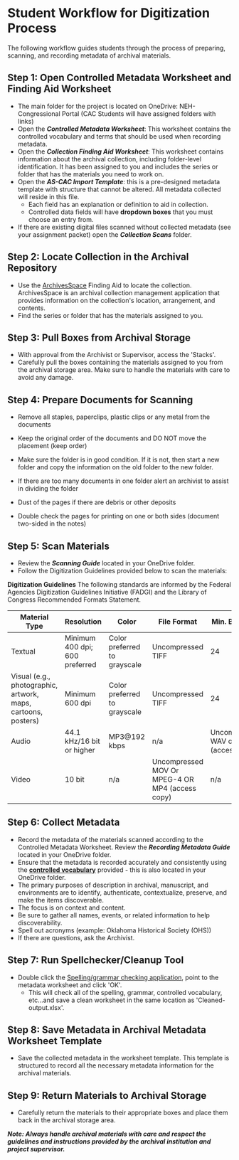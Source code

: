 # **Student Workflow for Digitization Process**

The following workflow guides students through the process of preparing, scanning, and recording metadata of archival materials.

## Step 1: Open Controlled Metadata Worksheet and Finding Aid Worksheet


* The main folder for the project is located on OneDrive: NEH-Congressional Portal (CAC Students will have assigned folders with links)
* Open the ***Controlled Metadata Worksheet***: This worksheet contains the controlled vocabulary and terms that should be used when recording metadata.
* Open the ***Collection Finding Aid Worksheet***: This worksheet contains information about the archival collection, including folder-level identification. It has been assigned to you and includes the series or folder that has the materials you need to work on.
* Open the ***AS-CAC Import Template***: this is a pre-designed metadata template with structure that cannot be altered. All metadata collected will reside in this file.
    * Each field has an explanation or definition to aid in collection.
    * Controlled data fields will have **dropdown boxes** that you must choose an entry from. 
* If there are existing digital files scanned without collected metadata (see your assignment packet) open the ***Collection Scans*** folder.

## Step 2: Locate Collection in the Archival Repository 

* Use the [ArchivesSpace](https://arc.ou.edu/) Finding Aid to locate the collection. ArchivesSpace is an archival collection management application that provides information on the collection's location, arrangement, and contents.
* Find the series or folder that has the materials assigned to you.

## Step 3: Pull Boxes from Archival Storage

* With approval from the Archivist or Supervisor, access the 'Stacks'.
* Carefully pull the boxes containing the materials assigned to you from the archival storage area. Make sure to handle the materials with care to avoid any damage.

## Step 4: Prepare Documents for Scanning

* Remove all staples, paperclips, plastic clips or any metal from the documents

* Keep the original order of the documents and DO NOT move the placement (keep order)

* Make sure the folder is in good condition. If it is not, then start a new folder and copy the information on the old folder to the new folder.

* If there are too many documents in one folder alert an archivist to assist in dividing the folder

* Dust of the pages if there are debris or other deposits

* Double check the pages for printing on one or both sides (document two-sided in the notes)


## Step 5: Scan Materials
* Review the ***Scanning Guide*** located in your OneDrive folder. 
* Follow the Digitization Guidelines provided below to scan the materials:

**Digitization Guidelines**
The following standards are informed by the Federal Agencies Digitization Guidelines Initiative (FADGI) and the Library of Congress Recommended Formats Statement.


| Material Type | Resolution | Color | File Format | Min. Bit Depth |
| ------------- | ---------- | ----- | ----------- | -------------- |
| Textual | Minimum 400 dpi; 600 preferred | Color preferred to grayscale | Uncompressed TIFF | 24 |
| Visual (e.g., photographic, artwork, maps, cartoons, posters) | Minimum 600 dpi | Color preferred to grayscale | Uncompressed TIFF | 24 |
| Audio | 44.1 kHz/16 bit or higher | MP3@192 kbps | n/a | Uncompressed WAV or MP3 (access copy) |
| Video | 10 bit | n/a | Uncompressed MOV Or MPEG-4 OR MP4 (access copy) | n/a |


## Step 6: Collect Metadata
* Record the metadata of the materials scanned according to the Controlled Metadata Worksheet. Review the ***Recording Metadata Guide*** located in your OneDrive folder. 
* Ensure that the metadata is recorded accurately and consistently using the [**controlled vocabulary**](https://github.com/prys0000/political-commercial-collection-archives/blob/f89d80f02de2cf68aad494918a72e00c9b7495f7/controlled-vocab-datasets-models/Controlled%20Vocabs_Lists.xlsx) provided - this is also located in your OneDrive folder.
* The primary purposes of description in archival, manuscript, and environments are to identify, authenticate, contextualize, preserve, and make the items discoverable.
* The focus is on context and content.
* Be sure to gather all names, events, or related information to help discoverability.
* Spell out acronyms (example: Oklahoma Historical Society (OHS))
* If there are questions, ask the Archivist.

## Step 7: Run Spellchecker/Cleanup Tool
* Double click the [Spelling/grammar checking application](https://github.com/prys0000/political-commercial-collection-archives/blob/main/practice/radio%20documents/qc-1-neh.py), point to the metadata worksheet and click 'OK'.
    * This will check all of the spelling, grammar, controlled vocabulary, etc...and save a clean worksheet in the same location as 'Cleaned-output.xlsx'. 

## Step 8: Save Metadata in Archival Metadata Worksheet Template
* Save the collected metadata in the worksheet template. This template is structured to record all the necessary metadata information for the archival materials.

## Step 9: Return Materials to Archival Storage
* Carefully return the materials to their appropriate boxes and place them back in the archival storage area.

***Note: Always handle archival materials with care and respect the guidelines and instructions provided by the archival institution and project supervisor.***

